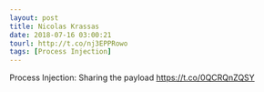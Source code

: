 ```yaml
---
layout: post
title: Nicolas Krassas
date: 2018-07-16 03:00:21
tourl: http://t.co/nj3EPPRowo
tags: [Process Injection]
---
```

Process Injection: Sharing the payload https://t.co/0QCRQnZQSY